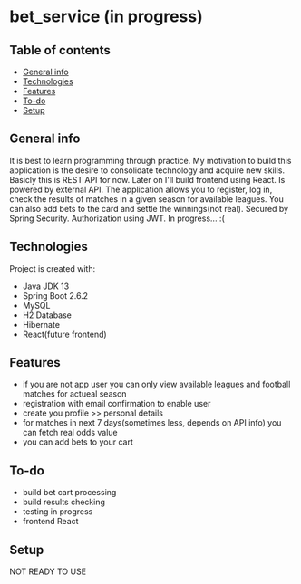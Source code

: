# bet_service (in progress)

## Table of contents
* [General info](#general-info)
* [Technologies](#technologies)
* [Features](#features)
* [To-do](#to-do)
* [Setup](#setup)

## General info
It is best to learn programming through practice. My motivation to build this application is the desire to consolidate technology and acquire new skills. Basicly this 
is REST API for now. Later on I'll build frontend using React. Is powered by external API. The application allows you to register, log in, check the results of matches in a given season for available leagues. You can also add bets to the card and settle the winnings(not real). Secured by Spring Security. Authorization using JWT. In progress... :(
	
## Technologies
Project is created with:
* Java JDK 13
* Spring Boot 2.6.2
* MySQL
* H2 Database
* Hibernate
* React(future frontend)

## Features
* if you are not app user you can only view available leagues and football matches for actueal season
* registration with email confirmation to enable user
* create you profile >> personal details
* for matches in next 7 days(sometimes less, depends on API info) you can fetch real odds value
* you can add bets to your cart

## To-do
* build bet cart processing
* build results checking
* testing in progress
* frontend React

## Setup
NOT READY TO USE
